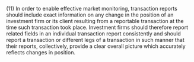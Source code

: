 (11) In order to enable effective market monitoring, transaction reports should include exact information on any change in the position of an investment firm or its client resulting from a reportable transaction at the time such transaction took place. Investment firms should therefore report related fields in an individual transaction report consistently and should report a transaction or different legs of a transaction in such manner that their reports, collectively, provide a clear overall picture which accurately reflects changes in position.
